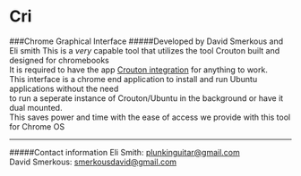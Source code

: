 # Cri
###Chrome Graphical Interface
#####Developed by David Smerkous and Eli smith
This is a *very* capable tool that utilizes the tool Crouton built and designed for chromebooks<br>
It is required to have the app <a href="https://chrome.google.com/webstore/detail/crouton-integration/gcpneefbbnfalgjniomfjknbcgkbijom" target="_new">Crouton integration</a> for anything to work.<br>
This interface is a chrome end application to install and run Ubuntu applications without the need<br>
to run a seperate instance of Crouton/Ubuntu in the background or have it dual mounted.<br>
This saves power and time with the ease of access we provide with this tool for Chrome OS <br>

______
#####Contact information
Eli Smith: plunkinguitar@gmail.com <br>
David Smerkous: smerkousdavid@gmail.com <br>
